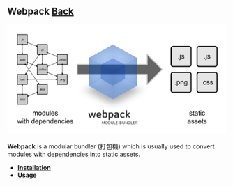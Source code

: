 ## Webpack [Back](./../Framework.md)

![](./what-is-webpack.png)

**Webpack** is a modular bundler (打包機) which is usually used to convert modules with dependencies into static assets.

- [**Installation**](./installation/installation.md)
- [**Usage**](./usage/usage.md)